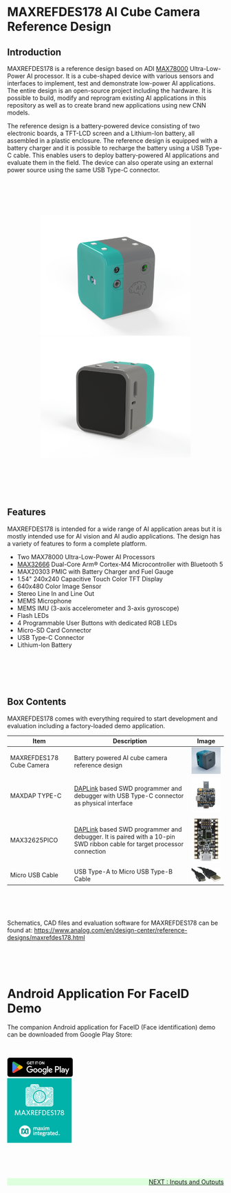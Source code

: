 # MAXREFDES178 AI Cube Camera Reference Design

## Introduction
MAXREFDES178 is a reference design based on ADI [MAX78000](https://www.analog.com/en/products/max78000.html#product-overview) Ultra-Low-Power AI processor. It is a cube-shaped device with various sensors and interfaces to implement, test and demonstrate low-power AI applications. The entire design is an open-source project including the hardware. It is possible to build, modify and reprogram existing AI applications in this repository as well as to create brand new applications using new CNN models.

The reference design is a battery-powered device consisting of two electronic boards, a TFT-LCD screen and a Lithium-Ion battery, all assembled in a plastic enclosure. The reference design is equipped with a battery charger and it is possible to recharge the battery using a USB Type-C cable. This enables users to deploy battery-powered AI applications and evaluate them in the field. The device can also operate using an external power source using the same USB Type-C connector.

<br><br><br><br>

<p align="center"><img src="images/wiki_intro_front.png" width="350" alt="MAXREFDES178" title="MAXREFDES178 Battery Powered AI Reference Design">
<img src="images/wiki_intro_read.png" width="350" alt="MAXREFDES178" title="MAXREFDES178 Battery Powered AI Reference Design"></p>
<br><br><br><br>

## Features
MAXREFDES178 is intended for a wide range of AI application areas but it is mostly intended use for AI vision and AI audio applications. The design has a variety of features to form a complete platform.

* Two MAX78000 Ultra-Low-Power AI Processors
* [MAX32666](https://www.analog.com/en/products/max32666.html) Dual-Core Arm® Cortex-M4 Microcontroller with Bluetooth 5
* MAX20303 PMIC with Battery Charger and Fuel Gauge
* 1.54" 240x240 Capacitive Touch Color TFT Display
* 640x480 Color Image Sensor
* Stereo Line In and Line Out
* MEMS Microphone
* MEMS IMU (3-axis accelerometer and 3-axis gyroscope)
* Flash LEDs
* 4 Programmable User Buttons with dedicated RGB LEDs
* Micro-SD Card Connector
* USB Type-C Connector
* Lithium-Ion Battery

<br><br><br><br>

## Box Contents

MAXREFDES178 comes with everything required to start development and evaluation including a factory-loaded demo application.

| Item  | Description | Image |
| ------------- | ------------- | ----------- |
| MAXREFDES178 Cube Camera  | Battery powered AI cube camera reference design | <img src="images/wiki_box_maxrefdes178.jpg" width="150" alt="MAXREFDES178" title="MAXREFDES178 Battery Powered AI Reference Design"> |
| MAXDAP TYPE-C  | [DAPLink](https://daplink.io/) based SWD programmer and debugger with USB Type-C connector as physical interface | <img src="images/wiki_box_maxdaptypec.jpg" width="150" alt="MAXDAP TYPE-C" title="DAPLink Adapter With USB Type-C connector"> |
| MAX32625PICO | [DAPLink](https://daplink.io/) based SWD programmer and debugger. It is paired with a 10-pin SWD ribbon cable for target processor connection | <img src="images/wiki_box_max32625pico.jpg" width="150" alt="MAX32625PICO" title="MAX32625PICO DAPLink Debugger">|
| Micro USB Cable | USB Type-A to Micro USB Type-B Cable | <img src="images/wiki_box_microusbcable.jpg" width="150" alt="Micro USB Cable"> |

<br><br><br>

Schematics, CAD files and evaluation software for MAXREFDES178 can be found at:
https://www.analog.com/en/design-center/reference-designs/maxrefdes178.html


<br><br><br>

# Android Application For FaceID Demo

The companion Android application for FaceID (Face identification) demo can be downloaded from Google Play Store:

<br>

<a href="https://play-lh.googleusercontent.com/ulCdrYXKDnKg9xQdXjFmTJ5a0TCnzIaoOYu8J6bhbhbb8UdRizX3Fe7d-XlibHh4hLQ=w240-h480-rw"><img src="images/googleplaystore.png"  alt="Micro USB Cable"> 
<br>
<a href="https://play-lh.googleusercontent.com/ulCdrYXKDnKg9xQdXjFmTJ5a0TCnzIaoOYu8J6bhbhbb8UdRizX3Fe7d-XlibHh4hLQ=w240-h480-rw"><img src="images/maxrefdes178android.webp" width="150" alt="Micro USB Cable"> 

<br><br><br>







<div class="nextpage" style="margin-left: 0; margin-right: auto; text-align: right; background-color: #dfd;" >
<span>
NEXT : <a href="InputsOutputs.md">Inputs and Outputs</a>
</span>
</div>

